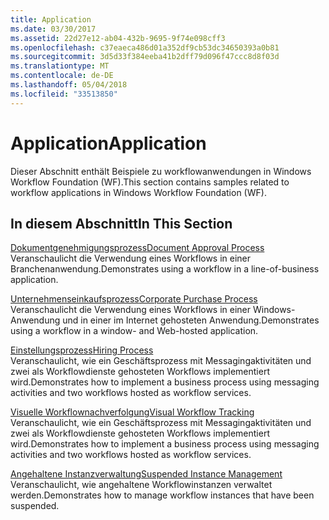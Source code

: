 ```yaml
---
title: Application
ms.date: 03/30/2017
ms.assetid: 22d27e12-ab04-432b-9695-9f74e098cff3
ms.openlocfilehash: c37eaeca486d01a352df9cb53dc34650393a0b81
ms.sourcegitcommit: 3d5d33f384eeba41b2dff79d096f47ccc8d8f03d
ms.translationtype: MT
ms.contentlocale: de-DE
ms.lasthandoff: 05/04/2018
ms.locfileid: "33513850"
---
```

# <a name="application"></a><span data-ttu-id="0d184-102">Application</span><span class="sxs-lookup"><span data-stu-id="0d184-102">Application</span></span>
<span data-ttu-id="0d184-103">Dieser Abschnitt enthält Beispiele zu workflowanwendungen in Windows Workflow Foundation (WF).</span><span class="sxs-lookup"><span data-stu-id="0d184-103">This section contains samples related to workflow applications in Windows Workflow Foundation (WF).</span></span>  
  
## <a name="in-this-section"></a><span data-ttu-id="0d184-104">In diesem Abschnitt</span><span class="sxs-lookup"><span data-stu-id="0d184-104">In This Section</span></span>  
 [<span data-ttu-id="0d184-105">Dokumentgenehmigungsprozess</span><span class="sxs-lookup"><span data-stu-id="0d184-105">Document Approval Process</span></span>](../../../../docs/framework/windows-workflow-foundation/samples/document-approval-process.md)  
 <span data-ttu-id="0d184-106">Veranschaulicht die Verwendung eines Workflows in einer Branchenanwendung.</span><span class="sxs-lookup"><span data-stu-id="0d184-106">Demonstrates using a workflow in a line-of-business application.</span></span>  
  
 [<span data-ttu-id="0d184-107">Unternehmenseinkaufsprozess</span><span class="sxs-lookup"><span data-stu-id="0d184-107">Corporate Purchase Process</span></span>](../../../../docs/framework/windows-workflow-foundation/samples/corporate-purchase-process.md)  
 <span data-ttu-id="0d184-108">Veranschaulicht die Verwendung eines Workflows in einer Windows-Anwendung und in einer im Internet gehosteten Anwendung.</span><span class="sxs-lookup"><span data-stu-id="0d184-108">Demonstrates using a workflow in a window- and Web-hosted application.</span></span>  
  
 [<span data-ttu-id="0d184-109">Einstellungsprozess</span><span class="sxs-lookup"><span data-stu-id="0d184-109">Hiring Process</span></span>](../../../../docs/framework/windows-workflow-foundation/samples/hiring-process.md)  
 <span data-ttu-id="0d184-110">Veranschaulicht, wie ein Geschäftsprozess mit Messagingaktivitäten und zwei als Workflowdienste gehosteten Workflows implementiert wird.</span><span class="sxs-lookup"><span data-stu-id="0d184-110">Demonstrates how to implement a business process using messaging activities and two workflows hosted as workflow services.</span></span>  
  
 [<span data-ttu-id="0d184-111">Visuelle Workflownachverfolgung</span><span class="sxs-lookup"><span data-stu-id="0d184-111">Visual Workflow Tracking</span></span>](../../../../docs/framework/windows-workflow-foundation/samples/visual-workflow-tracking.md)  
 <span data-ttu-id="0d184-112">Veranschaulicht, wie ein Geschäftsprozess mit Messagingaktivitäten und zwei als Workflowdienste gehosteten Workflows implementiert wird.</span><span class="sxs-lookup"><span data-stu-id="0d184-112">Demonstrates how to implement a business process using messaging activities and two workflows hosted as workflow services.</span></span>  
  
 [<span data-ttu-id="0d184-113">Angehaltene Instanzverwaltung</span><span class="sxs-lookup"><span data-stu-id="0d184-113">Suspended Instance Management</span></span>](../../../../docs/framework/windows-workflow-foundation/samples/suspended-instance-management.md)  
 <span data-ttu-id="0d184-114">Veranschaulicht, wie angehaltene Workflowinstanzen verwaltet werden.</span><span class="sxs-lookup"><span data-stu-id="0d184-114">Demonstrates how to manage workflow instances that have been suspended.</span></span>
